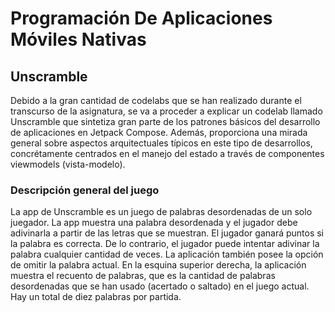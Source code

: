 # Programación De Aplicaciones Móviles Nativas

## Unscramble

Debido a la gran cantidad de codelabs que se han realizado durante el transcurso de la asignatura,
se va a proceder a explicar un codelab llamado Unscramble que sintetiza gran parte de los patrones
básicos del desarrollo de aplicaciones en Jetpack Compose. Además, proporciona una mirada general
sobre aspectos arquitectuales típicos en este tipo de desarrollos, concrétamente centrados en el
manejo del estado a través de componentes viewmodels (vista-modelo).

### Descripción general del juego

La app de Unscramble es un juego de palabras desordenadas de un solo juegador. La app muestra una
palabra desordenada y el jugador debe adivinarla a partir de las letras que se muestran. El jugador
ganará puntos si la palabra es correcta. De lo contrario, el jugador puede intentar adivinar la
palabra cualquier cantidad de veces. La aplicación también posee la opción de omitir la palabra actual.
En la esquina superior derecha, la aplicación muestra el recuento de palabras, que es la cantidad
de palabras desordenadas que se han usado (acertado o saltado) en el juego actual. Hay un total de
diez palabras por partida.





